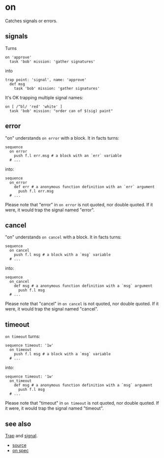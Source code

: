 
# on

Catches signals or errors.

## signals

Turns
```
on 'approve'
  task 'bob' mission: 'gather signatures'
```
into
```
trap point: 'signal', name: 'approve'
  def msg
    task 'bob' mission: 'gather signatures'
```

It's OK trapping multiple signal names:
```
on [ /^bl/ 'red' 'white' ]
  task 'bob' mission: "order can of $(sig) paint"
```

## error

"on" understands `on error` with a block. It in facts turns:
```
sequence
  on error
    push f.l err.msg # a block with an `err` variable
  # ...
```
into:
```
sequence
  on_error
    def err # a anonymous function definition with an `err` argument
      push f.l err.msg
  # ...
```

Please note that "error" in `on error` is not quoted, nor double quoted.
If it were, it would trap the signal named "error".


## cancel

"on" understands `on cancel` with a block. It in facts turns:
```
sequence
  on cancel
    push f.l msg # a block with a `msg` variable
  # ...
```
into:
```
sequence
  on_cancel
    def msg # a anonymous function definition with a `msg` argument
      push f.l msg
  # ...
```

Please note that "cancel" in `on cancel` is not quoted, nor double quoted.
If it were, it would trap the signal named "cancel".


## timeout

`on timeout` turns:
```
sequence timeout: '1w'
  on timeout
    push f.l msg # a block with a `msg` variable
  # ...
```
into:
```
sequence timeout: '1w'
  on_timeout
    def msg # a anonymous function definition with a `msg` argument
      push f.l msg
  # ...
```

Please note that "timeout" in `on timeout` is not quoted, nor double quoted.
If it were, it would trap the signal named "timeout".


## see also

[Trap](trap.md) and [signal](signal.md).


* [source](https://github.com/floraison/flor/tree/master/lib/flor/pcore/on.rb)
* [on spec](https://github.com/floraison/flor/tree/master/spec/pcore/on_spec.rb)

